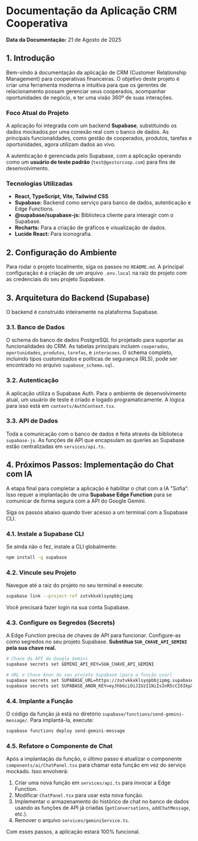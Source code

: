 # Documentação da Aplicação CRM Cooperativa

**Data da Documentação:** 21 de Agosto de 2025

## 1. Introdução

Bem-vindo à documentação da aplicação de CRM (Customer Relationship Management) para cooperativas financeiras. O objetivo deste projeto é criar uma ferramenta moderna e intuitiva para que os gerentes de relacionamento possam gerenciar seus cooperados, acompanhar oportunidades de negócio, e ter uma visão 360º de suas interações.

### Foco Atual do Projeto

A aplicação foi integrada com um backend **Supabase**, substituindo os dados mockados por uma conexão real com o banco de dados. As principais funcionalidades, como gestão de cooperados, produtos, tarefas e oportunidades, agora utilizam dados ao vivo.

A autenticação é gerenciada pelo Supabase, com a aplicação operando como um **usuário de teste padrão** (`test@gestorcoop.com`) para fins de desenvolvimento.

### Tecnologias Utilizadas

- **React, TypeScript, Vite, Tailwind CSS**
- **Supabase:** Backend como serviço para banco de dados, autenticação e Edge Functions.
- **@supabase/supabase-js:** Biblioteca cliente para interagir com o Supabase.
- **Recharts:** Para a criação de gráficos e visualização de dados.
- **Lucide React:** Para iconografia.

## 2. Configuração do Ambiente

Para rodar o projeto localmente, siga os passos no `README.md`. A principal configuração é a criação de um arquivo `.env.local` na raiz do projeto com as credenciais do seu projeto Supabase.

## 3. Arquitetura do Backend (Supabase)

O backend é construído inteiramente na plataforma Supabase.

### 3.1. Banco de Dados

O schema do banco de dados PostgreSQL foi projetado para suportar as funcionalidades do CRM. As tabelas principais incluem `cooperados`, `oportunidades`, `produtos`, `tarefas`, e `interacoes`. O schema completo, incluindo tipos customizados e políticas de segurança (RLS), pode ser encontrado no arquivo `supabase_schema.sql`.

### 3.2. Autenticação

A aplicação utiliza o Supabase Auth. Para o ambiente de desenvolvimento atual, um usuário de teste é criado e logado programaticamente. A lógica para isso está em `contexts/AuthContext.tsx`.

### 3.3. API de Dados

Toda a comunicação com o banco de dados é feita através da biblioteca `supabase-js`. As funções de API que encapsulam as queries ao Supabase estão centralizadas em `services/api.ts`.

## 4. Próximos Passos: Implementação do Chat com IA

A etapa final para completar a aplicação é habilitar o chat com a IA "Sofia". Isso requer a implantação de uma **Supabase Edge Function** para se comunicar de forma segura com a API do Google Gemini.

Siga os passos abaixo quando tiver acesso a um terminal com a Supabase CLI.

### 4.1. Instale a Supabase CLI
Se ainda não o fez, instale a CLI globalmente:
```bash
npm install -g supabase
```

### 4.2. Vincule seu Projeto
Navegue até a raiz do projeto no seu terminal e execute:
```bash
supabase link --project-ref zutvkkxklsyopbbjipmg
```
Você precisará fazer login na sua conta Supabase.

### 4.3. Configure os Segredos (Secrets)
A Edge Function precisa de chaves de API para funcionar. Configure-as como segredos no seu projeto Supabase. **Substitua `SUA_CHAVE_API_GEMINI` pela sua chave real.**
```bash
# Chave da API do Google Gemini
supabase secrets set GEMINI_API_KEY=SUA_CHAVE_API_GEMINI

# URL e Chave Anon do seu projeto Supabase (para a função usar)
supabase secrets set SUPABASE_URL=https://zutvkkxklsyopbbjipmg.supabase.co
supabase secrets set SUPABASE_ANON_KEY=eyJhbGciOiJIUzI1NiIsInR5cCI6IkpXVCJ9.eyJpc3MiOiJzdXBhYmFzZSIsInJlZiI6Inp1dHZra3hrbHN5b3BiYmppcG1nIiwicm9sZSI6ImFub24iLCJpYXQiOjE3NTU2ODk5NzMsImV4cCI6MjA3MTI2NTk3M30.PYSDRItC3s8irmA88PbRAXREAdxfQNVVTNV7fwDMYus
```

### 4.4. Implante a Função
O código da função já está no diretório `supabase/functions/send-gemini-message/`. Para implantá-la, execute:
```bash
supabase functions deploy send-gemini-message
```

### 4.5. Refatore o Componente de Chat
Após a implantação da função, o último passo é atualizar o componente `components/ai/ChatPanel.tsx` para chamar esta função em vez do serviço mockado. Isso envolverá:
1.  Criar uma nova função em `services/api.ts` para invocar a Edge Function.
2.  Modificar `ChatPanel.tsx` para usar esta nova função.
3.  Implementar o armazenamento do histórico de chat no banco de dados usando as funções de API já criadas (`getConversations`, `addChatMessage`, etc.).
4.  Remover o arquivo `services/geminiService.ts`.

Com esses passos, a aplicação estará 100% funcional.
